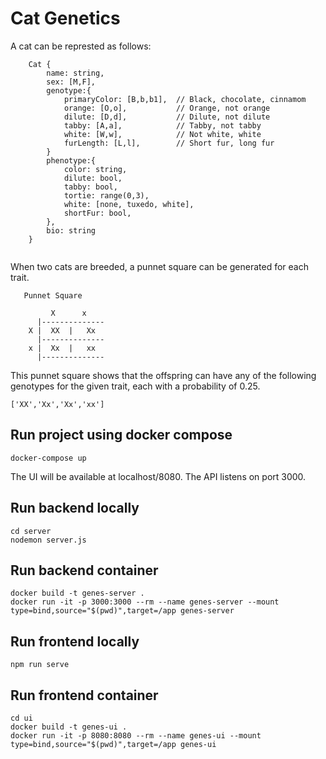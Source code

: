 # Cat Genetics

A cat can be represted as follows:
```
    Cat {
        name: string,
        sex: [M,F],
        genotype:{
            primaryColor: [B,b,b1],  // Black, chocolate, cinnamom
            orange: [O,o],           // Orange, not orange
            dilute: [D,d],           // Dilute, not dilute
            tabby: [A,a],            // Tabby, not tabby
            white: [W,w],            // Not white, white
            furLength: [L,l],        // Short fur, long fur
        }
        phenotype:{
            color: string,
            dilute: bool,
            tabby: bool,
            tortie: range(0,3),
            white: [none, tuxedo, white],
            shortFur: bool,
        },
        bio: string
    }


```

When two cats are breeded, a punnet square can be generated for each trait.
```
   Punnet Square

         X      x
      |--------------
    X |  XX  |   Xx
      |--------------
    x |  Xx  |   xx
      |--------------
```

This punnet square shows that the offspring can have any of the following genotypes for the given trait, each with a probability of 0.25.
```
['XX','Xx','Xx','xx']
```



## Run project using docker compose
```
docker-compose up
```
The UI will be available at localhost/8080.  The API listens on port 3000.


## Run backend locally

```
cd server
nodemon server.js
```

## Run backend container

```
docker build -t genes-server .
docker run -it -p 3000:3000 --rm --name genes-server --mount type=bind,source="$(pwd)",target=/app genes-server
```


## Run frontend locally

```
npm run serve
```

## Run frontend container

```
cd ui
docker build -t genes-ui .
docker run -it -p 8080:8080 --rm --name genes-ui --mount type=bind,source="$(pwd)",target=/app genes-ui
```